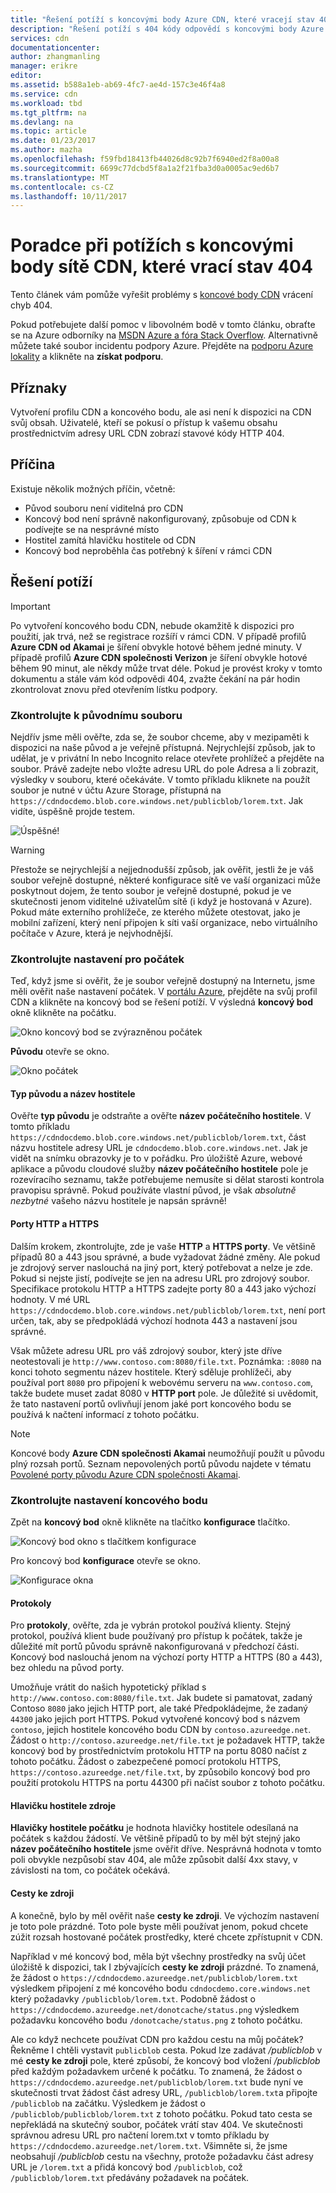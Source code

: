 ```yaml
---
title: "Řešení potíží s koncovými body Azure CDN, které vracejí stav 404 | Microsoft Docs"
description: "Řešení potíží s 404 kódy odpovědí s koncovými body Azure CDN."
services: cdn
documentationcenter: 
author: zhangmanling
manager: erikre
editor: 
ms.assetid: b588a1eb-ab69-4fc7-ae4d-157c3e46f4a8
ms.service: cdn
ms.workload: tbd
ms.tgt_pltfrm: na
ms.devlang: na
ms.topic: article
ms.date: 01/23/2017
ms.author: mazha
ms.openlocfilehash: f59fbd18413fb44026d8c92b7f6940ed2f8a00a8
ms.sourcegitcommit: 6699c77dcbd5f8a1a2f21fba3d0a0005ac9ed6b7
ms.translationtype: MT
ms.contentlocale: cs-CZ
ms.lasthandoff: 10/11/2017
---
```

# <a name="troubleshooting-cdn-endpoints-returning-404-statuses"></a>Poradce při potížích s koncovými body sítě CDN, které vrací stav 404
Tento článek vám pomůže vyřešit problémy s [koncové body CDN](cdn-create-new-endpoint.md) vrácení chyb 404.

Pokud potřebujete další pomoc v libovolném bodě v tomto článku, obraťte se na Azure odborníky na [MSDN Azure a fóra Stack Overflow](https://azure.microsoft.com/support/forums/). Alternativně můžete také soubor incidentu podpory Azure. Přejděte na [podporu Azure lokality](https://azure.microsoft.com/support/options/) a klikněte na **získat podporu**.

## <a name="symptom"></a>Příznaky
Vytvoření profilu CDN a koncového bodu, ale asi není k dispozici na CDN svůj obsah.  Uživatelé, kteří se pokusí o přístup k vašemu obsahu prostřednictvím adresy URL CDN zobrazí stavové kódy HTTP 404. 

## <a name="cause"></a>Příčina
Existuje několik možných příčin, včetně:

* Původ souboru není viditelná pro CDN
* Koncový bod není správně nakonfigurovaný, způsobuje od CDN k podívejte se na nesprávné místo
* Hostitel zamítá hlavičku hostitele od CDN
* Koncový bod neproběhla čas potřebný k šíření v rámci CDN

## <a name="troubleshooting-steps"></a>Řešení potíží
> [!IMPORTANT]
> Po vytvoření koncového bodu CDN, nebude okamžitě k dispozici pro použití, jak trvá, než se registrace rozšíří v rámci CDN.  V případě profilů <b>Azure CDN od Akamai</b> je šíření obvykle hotové během jedné minuty.  V případě profilů <b>Azure CDN společnosti Verizon</b> je šíření obvykle hotové během 90 minut, ale někdy může trvat déle.  Pokud je provést kroky v tomto dokumentu a stále vám kód odpovědi 404, zvažte čekání na pár hodin zkontrolovat znovu před otevřením lístku podpory.
> 
> 

### <a name="check-the-origin-file"></a>Zkontrolujte k původnímu souboru
Nejdřív jsme měli ověřte, zda se, že soubor chceme, aby v mezipaměti k dispozici na naše původ a je veřejně přístupná.  Nejrychlejší způsob, jak to udělat, je v privátní In nebo Incognito relace otevřete prohlížeč a přejděte na soubor.  Právě zadejte nebo vložte adresu URL do pole Adresa a li zobrazit, výsledky v souboru, které očekáváte.  V tomto příkladu kliknete na použít soubor je nutné v účtu Azure Storage, přístupná na `https://cdndocdemo.blob.core.windows.net/publicblob/lorem.txt`.  Jak vidíte, úspěšně projde testem.

![Úspěšné!](./media/cdn-troubleshoot-endpoint/cdn-origin-file.png)

> [!WARNING]
> Přestože se nejrychlejší a nejjednodušší způsob, jak ověřit, jestli že je váš soubor veřejně dostupné, některé konfigurace sítě ve vaší organizaci může poskytnout dojem, že tento soubor je veřejně dostupné, pokud je ve skutečnosti jenom viditelné uživatelům sítě (i když je hostovaná v Azure).  Pokud máte externího prohlížeče, ze kterého můžete otestovat, jako je mobilní zařízení, který není připojen k síti vaší organizace, nebo virtuálního počítače v Azure, která je nejvhodnější.
> 
> 

### <a name="check-the-origin-settings"></a>Zkontrolujte nastavení pro počátek
Teď, když jsme si ověřit, že je soubor veřejně dostupný na Internetu, jsme měli ověřit naše nastavení počátek.  V [portálu Azure](https://portal.azure.com), přejděte na svůj profil CDN a klikněte na koncový bod se řešení potíží.  V výsledná **koncový bod** okně klikněte na počátku.  

![Okno koncový bod se zvýrazněnou počátek](./media/cdn-troubleshoot-endpoint/cdn-endpoint.png)

**Původu** otevře se okno. 

![Okno počátek](./media/cdn-troubleshoot-endpoint/cdn-origin-settings.png)

#### <a name="origin-type-and-hostname"></a>Typ původu a název hostitele
Ověřte **typ původu** je odstraňte a ověřte **název počátečního hostitele**.  V tomto příkladu `https://cdndocdemo.blob.core.windows.net/publicblob/lorem.txt`, část názvu hostitele adresy URL je `cdndocdemo.blob.core.windows.net`.  Jak je vidět na snímku obrazovky je to v pořádku.  Pro úložiště Azure, webové aplikace a původu cloudové služby **název počátečního hostitele** pole je rozevíracího seznamu, takže potřebujeme nemusíte si dělat starosti kontrola pravopisu správně.  Pokud používáte vlastní původ, je však *absolutně nezbytné* vašeho názvu hostitele je napsán správně!

#### <a name="http-and-https-ports"></a>Porty HTTP a HTTPS
Dalším krokem, zkontrolujte, zde je vaše **HTTP** a **HTTPS porty**.  Ve většině případů 80 a 443 jsou správné, a bude vyžadovat žádné změny.  Ale pokud je zdrojový server naslouchá na jiný port, který potřebovat a nelze je zde.  Pokud si nejste jistí, podívejte se jen na adresu URL pro zdrojový soubor.  Specifikace protokolu HTTP a HTTPS zadejte porty 80 a 443 jako výchozí hodnoty. V mé URL `https://cdndocdemo.blob.core.windows.net/publicblob/lorem.txt`, není port určen, tak, aby se předpokládá výchozí hodnota 443 a nastavení jsou správné.  

Však můžete adresu URL pro váš zdrojový soubor, který jste dříve neotestovali je `http://www.contoso.com:8080/file.txt`.  Poznámka: `:8080` na konci tohoto segmentu název hostitele.  Který sděluje prohlížeči, aby používal port `8080` pro připojení k webovému serveru na `www.contoso.com`, takže budete muset zadat 8080 v **HTTP port** pole.  Je důležité si uvědomit, že tato nastavení portů ovlivňují jenom jaké port koncového bodu se používá k načtení informací z tohoto počátku.

> [!NOTE]
> Koncové body **Azure CDN společnosti Akamai** neumožňují použít u původu plný rozsah portů.  Seznam nepovolených portů původu najdete v tématu [Povolené porty původu Azure CDN společnosti Akamai](https://msdn.microsoft.com/library/mt757337.aspx).  
> 
> 

### <a name="check-the-endpoint-settings"></a>Zkontrolujte nastavení koncového bodu
Zpět na **koncový bod** okně klikněte na tlačítko **konfigurace** tlačítko.

![Koncový bod okno s tlačítkem konfigurace](./media/cdn-troubleshoot-endpoint/cdn-endpoint-configure-button.png)

Pro koncový bod **konfigurace** otevře se okno.

![Konfigurace okna](./media/cdn-troubleshoot-endpoint/cdn-configure.png)

#### <a name="protocols"></a>Protokoly
Pro **protokoly**, ověřte, zda je vybrán protokol používá klienty.  Stejný protokol, používá klient bude používaný pro přístup k počátek, takže je důležité mít portů původu správně nakonfigurovaná v předchozí části.  Koncový bod naslouchá jenom na výchozí porty HTTP a HTTPS (80 a 443), bez ohledu na původ porty.

Umožňuje vrátit do našich hypotetický příklad s `http://www.contoso.com:8080/file.txt`.  Jak budete si pamatovat, zadaný Contoso `8080` jako jejich HTTP port, ale také Předpokládejme, že zadaný `44300` jako jejich port HTTPS.  Pokud vytvořené koncový bod s názvem `contoso`, jejich hostitele koncového bodu CDN by `contoso.azureedge.net`.  Žádost o `http://contoso.azureedge.net/file.txt` je požadavek HTTP, takže koncový bod by prostřednictvím protokolu HTTP na portu 8080 načíst z tohoto počátku.  Žádost o zabezpečené pomocí protokolu HTTPS, `https://contoso.azureedge.net/file.txt`, by způsobilo koncový bod pro použití protokolu HTTPS na portu 44300 při načíst soubor z tohoto počátku.

#### <a name="origin-host-header"></a>Hlavičku hostitele zdroje
**Hlavičky hostitele počátku** je hodnota hlavičky hostitele odesílaná na počátek s každou žádostí.  Ve většině případů to by měl být stejný jako **název počátečního hostitele** jsme ověřit dříve.  Nesprávná hodnota v tomto poli obvykle nezpůsobí stav 404, ale může způsobit další 4xx stavy, v závislosti na tom, co počátek očekává.

#### <a name="origin-path"></a>Cesty ke zdroji
A konečně, bylo by měl ověřit naše **cesty ke zdroji**.  Ve výchozím nastavení je toto pole prázdné.  Toto pole byste měli používat jenom, pokud chcete zúžit rozsah hostované počátek prostředky, které chcete zpřístupnit v CDN.  

Například v mé koncový bod, měla být všechny prostředky na svůj účet úložiště k dispozici, tak I zbývajících **cesty ke zdroji** prázdné.  To znamená, že žádost o `https://cdndocdemo.azureedge.net/publicblob/lorem.txt` výsledkem připojení z mé koncového bodu `cdndocdemo.core.windows.net` který požadavky `/publicblob/lorem.txt`.  Podobně žádost o `https://cdndocdemo.azureedge.net/donotcache/status.png` výsledkem požadavku koncového bodu `/donotcache/status.png` z tohoto počátku.

Ale co když nechcete používat CDN pro každou cestu na můj počátek?  Řekněme I chtěli vystavit `publicblob` cesta.  Pokud lze zadávat */publicblob* v mé **cesty ke zdroji** pole, které způsobí, že koncový bod vložení */publicblob* před každým požadavkem určené k počátku.  To znamená, že žádost o `https://cdndocdemo.azureedge.net/publicblob/lorem.txt` bude nyní ve skutečnosti trvat žádost část adresy URL, `/publicblob/lorem.txt`a připojte `/publicblob` na začátku. Výsledkem je žádost o `/publicblob/publicblob/lorem.txt` z tohoto počátku.  Pokud tato cesta se nepřekládá na skutečný soubor, počátek vrátí stav 404.  Ve skutečnosti správnou adresu URL pro načtení lorem.txt v tomto příkladu by `https://cdndocdemo.azureedge.net/lorem.txt`.  Všimněte si, že jsme neobsahují */publicblob* cestu na všechny, protože požadavku část adresy URL je `/lorem.txt` a přidá koncový bod `/publicblob`, což `/publicblob/lorem.txt` předávány požadavek na počátek.

